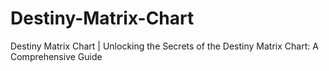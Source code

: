 # Destiny-Matrix-Chart
Destiny Matrix Chart | Unlocking the Secrets of the Destiny Matrix Chart: A Comprehensive Guide

